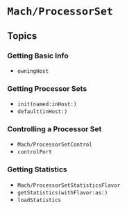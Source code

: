 # ``Mach/ProcessorSet``

## Topics

### Getting Basic Info

- ``owningHost``

### Getting Processor Sets

- ``init(named:inHost:)``
- ``default(inHost:)``

### Controlling a Processor Set

- ``Mach/ProcessorSetControl``
- ``controlPort``

### Getting Statistics

- ``Mach/ProcessorSetStatisticsFlavor``
- ``getStatistics(withFlavor:as:)``
- ``loadStatistics``